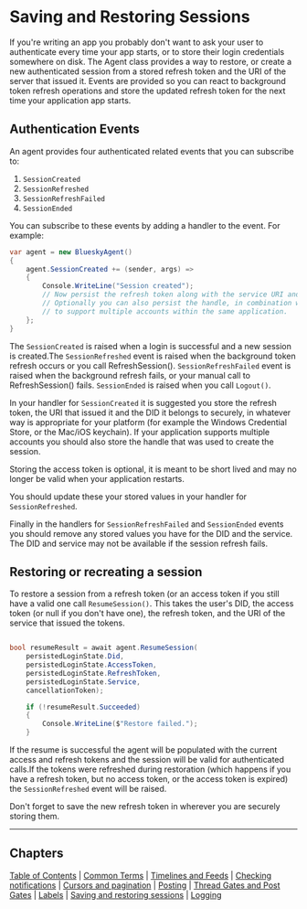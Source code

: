 # Saving and Restoring Sessions

If you're writing an app you probably don't want to ask your user to authenticate every time your app starts, or to store their login
credentials somewhere on disk. The Agent class provides a way to restore, or create a new authenticated session from a stored refresh token
and the URI of the server that issued it. Events are provided so you can react to background token refresh operations and store the updated refresh
token for the next time your application app starts.

## <a name="authenticationEvents">Authentication Events</a>

An agent provides four authenticated related events that you can subscribe to:

1. `SessionCreated`
1. `SessionRefreshed`
1. `SessionRefreshFailed`
1. `SessionEnded`

You can subscribe to these events by adding a handler to the event. For example:

```c#
var agent = new BlueskyAgent()
{
    agent.SessionCreated += (sender, args) =>
    {
        Console.WriteLine("Session created");
        // Now persist the refresh token along with the service URI and DID it belongs to somewhere secure.
        // Optionally you can also persist the handle, in combination with the refresh token, service URI and DID
        // to support multiple accounts within the same application.
    };
}
```

The `SessionCreated` is raised when a login is successful and a new session is created.The `SessionRefreshed` event is raised when the background
token refresh occurs or you call RefreshSession(). `SessionRefreshFailed` event is raised when the background refresh fails, or your manual call to
RefreshSession() fails. `SessionEnded` is raised when you call `Logout()`.

In your handler for `SessionCreated` it is suggested you store the refresh token, the URI that issued it and the DID it belongs to securely,
in whatever way is appropriate for your platform (for example the Windows Credential Store, or the Mac/iOS keychain). If your application supports
multiple accounts you should also store the handle that was used to create the session.

Storing the access token is optional, it is meant to be short lived and may no longer be valid when your application restarts.

You should update these your stored values in your handler for `SessionRefreshed`.

Finally in the handlers for `SessionRefreshFailed` and `SessionEnded` events you should remove any stored values you have for the DID and the service.
The DID and service may not be available if the session refresh fails.

## <a name="restoringSessions">Restoring or recreating a session</a>

To restore a session from a refresh token (or an access token if you still have a valid one call `ResumeSession()`. This takes the user's DID,
the access token (or null if you don't have one), the refresh token, and the URI of the service that issued the tokens.

```c#

bool resumeResult = await agent.ResumeSession(
    persistedLoginState.Did,
    persistedLoginState.AccessToken,
    persistedLoginState.RefreshToken,
    persistedLoginState.Service,
    cancellationToken);

    if (!resumeResult.Succeeded)
    {
        Console.WriteLine($"Restore failed.");
    }
```

If the resume is successful the agent will be populated with the current access and refresh tokens and the session will be valid for authenticated
calls.If the tokens were refreshed during restoration (which happens if you have a refresh token, but no access token, or the access token is expired)
the `SessionRefreshed` event will be raised.

Don't forget to save the new refresh token in wherever you are securely storing them.

---

## Chapters

[Table of Contents](contents.md) | [Common Terms](commonTerms.md) | [Timelines and Feeds](timeline.md) | [Checking notifications](notifications.md#checkingNotifications) | [Cursors and pagination](cursorsAndPagination.md) | [Posting](posting.md#posting) | [Thread Gates and Post Gates](threadGatesAndPostGates.md) | [Labels](labels.md) | [Saving and restoring sessions](savingAndRestoringAuthentication.md) | [Logging](logging.md)
